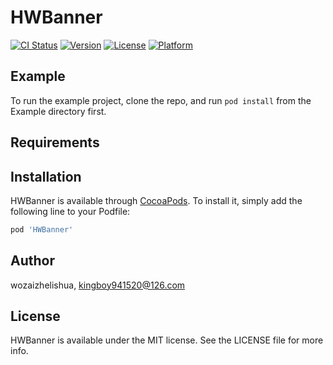 # HWBanner

[![CI Status](https://img.shields.io/travis/wozaizhelishua/HWBanner.svg?style=flat)](https://travis-ci.org/wozaizhelishua/HWBanner)
[![Version](https://img.shields.io/cocoapods/v/HWBanner.svg?style=flat)](https://cocoapods.org/pods/HWBanner)
[![License](https://img.shields.io/cocoapods/l/HWBanner.svg?style=flat)](https://cocoapods.org/pods/HWBanner)
[![Platform](https://img.shields.io/cocoapods/p/HWBanner.svg?style=flat)](https://cocoapods.org/pods/HWBanner)

## Example

To run the example project, clone the repo, and run `pod install` from the Example directory first.

## Requirements

## Installation

HWBanner is available through [CocoaPods](https://cocoapods.org). To install
it, simply add the following line to your Podfile:

```ruby
pod 'HWBanner'
```

## Author

wozaizhelishua, kingboy941520@126.com

## License

HWBanner is available under the MIT license. See the LICENSE file for more info.

